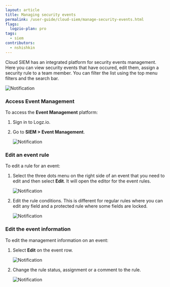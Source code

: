 ```yaml
---
layout: article
title: Managing security events
permalink: /user-guide/cloud-siem/manage-security-events.html
flags:
  logzio-plan: pro
tags:
  - siem
contributors:
  - nshishkin
---
```


Cloud SIEM has an integrated platform for security events management. Here you can view security events that have occured, edit them, assign a security rule to a team member. You can filter the list using the top menu filters and the search bar.

   ![Notification](https://dytvr9ot2sszz.cloudfront.net/logz-docs/siem-quick-start/event_management-2.png)


### Access Event Management

To access the **Event Management** platform:


1. Sign in to Logz.io.

2. Go to **SIEM > Event Management**.

   ![Notification](https://dytvr9ot2sszz.cloudfront.net/logz-docs/siem-quick-start/event_management-1.png)




### Edit an event rule

To edit a rule for an event:


1. Select the three dots menu on the right side of an event that you need to edit and then select **Edit**. It will open the editor for the event rules.

   ![Notification](https://dytvr9ot2sszz.cloudfront.net/logz-docs/siem-quick-start/event_management-3.png)


2. Edit the rule conditions. This is different for regular rules where you can edit any field and a protected rule where some fields are locked.

   ![Notification](https://dytvr9ot2sszz.cloudfront.net/logz-docs/siem-quick-start/event_management-4.png)



### Edit the event information

To edit the management information on an event:


1. Select **Edit** on the event row.

   ![Notification](https://dytvr9ot2sszz.cloudfront.net/logz-docs/siem-quick-start/event_management-5.png)


2. Change the rule status, assignment or a comment to the rule.

   ![Notification](https://dytvr9ot2sszz.cloudfront.net/logz-docs/siem-quick-start/event_management-6.png)
